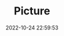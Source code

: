 ---
weight: 1
images:
- /images/edited/147.jpeg
title: Picture
date: 2022-10-24 22:59:53
tags: [luminar neo,work,sheep]
---